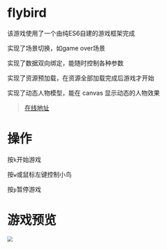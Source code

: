 # flybird

该游戏使用了一个由纯ES6自建的游戏框架完成

实现了场景切换，如game over场景

实现了数据双向绑定，能随时控制各种参数

实现了资源预加载，在资源全部加载完成后游戏才开始

实现了动态人物模型，能在 canvas 显示动态的人物效果

> [在线地址](http://106.53.84.52/game/flybird/)

# 操作

按`k`开始游戏

按`w`或鼠标左键控制小鸟

按`p`暂停游戏

# 游戏预览

<img src="demo.gif" style="zoom: 75%;" />

